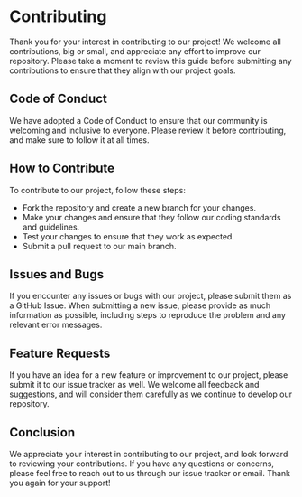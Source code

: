 # Contributing

Thank you for your interest in contributing to our project! We welcome all contributions, big or small, and appreciate any effort to improve our repository. Please take a moment to review this guide before submitting any contributions to ensure that they align with our project goals.

## Code of Conduct

We have adopted a Code of Conduct to ensure that our community is welcoming and inclusive to everyone. Please review it before contributing, and make sure to follow it at all times.

## How to Contribute

To contribute to our project, follow these steps:

- Fork the repository and create a new branch for your changes.
- Make your changes and ensure that they follow our coding standards and guidelines.
- Test your changes to ensure that they work as expected.
- Submit a pull request to our main branch.

## Issues and Bugs

If you encounter any issues or bugs with our project, please submit them as a GitHub Issue. When submitting a new issue, please provide as much information as possible, including steps to reproduce the problem and any relevant error messages.

## Feature Requests

If you have an idea for a new feature or improvement to our project, please submit it to our issue tracker as well. We welcome all feedback and suggestions, and will consider them carefully as we continue to develop our repository.

## Conclusion

We appreciate your interest in contributing to our project, and look forward to reviewing your contributions. If you have any questions or concerns, please feel free to reach out to us through our issue tracker or email. Thank you again for your support!

